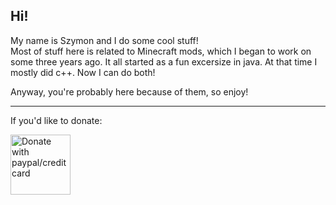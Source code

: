 ## Hi! 
My name is Szymon and I do some cool stuff!  
Most of stuff here is related to Minecraft mods, which I began to work on some three years ago. It all started as a fun excersize in java. At that time I mostly did c++. Now I can do both!

Anyway, you're probably here because of them, so enjoy!

---

  
If you'd like to donate:

<a href="https://www.paypal.com/donate/?hosted_button_id=K3TLMJ38HUETS"><img src="https://raw.githubusercontent.com/stefan-niedermann/paypal-donate-button/master/paypal-donate-button.png" style="width: 10vw;" alt="Donate with paypal/credit card"/></a>
